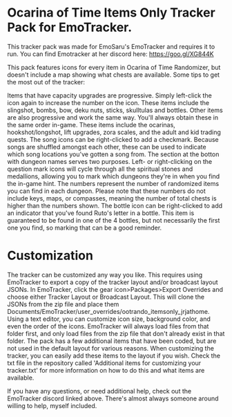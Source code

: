 # Ocarina of Time Items Only Tracker Pack for EmoTracker.

This tracker pack was made for EmoSaru's EmoTracker and requires it to run. You can find Emotracker at her discord here:  https://goo.gl/XG844K

This pack features icons for every item in Ocarina of Time Randomizer, but doesn't include a map showing what chests are available. Some tips to get the most out of the tracker:

  Items that have capacity upgrades are progressive. Simply left-click the icon again to increase the number on the icon. These items include the slingshot, bombs, bow, deku nuts, sticks, skulltulas and bottles.
  Other items are also progressive and work the same way. You'll always obtain these in the same order in-game. These items include the ocarinas, hookshot/longshot, lift upgrades, zora scales, and the adult and kid trading quests.
    The song icons can be right-clicked to add a checkmark. Because songs are shuffled amongst each other, these can be used to indicate which song locations you've gotten a song from.
    The section at the botton with dungeon names serves two purposes. Left- or right-clicking on the question mark icons will cycle through all the spiritual stones and medallions, allowing you to mark which dungeons they're in when you find the in-game hint. The numbers represent the number of randomized items you can find in each dungeon. Please note that these numbers do not include keys, maps, or compasses, meaning the number of total chests is higher than the numbers shown.
    The bottle icon can be right-clicked to add an indicator that you've found Ruto's letter in a bottle. This item is guaranteed to be found in one of the 4 bottles, but not necessarily the first one you find, so marking that can be a good reminder.
		
# Customization
		
   The tracker can be customized any way you like. This requires using EmoTracker to export a copy of the tracker layout and/or broadcast layout JSONs. In EmoTracker, click the gear icon>Packages>Export Overrides and choose either Tracker Layout or Broadcast Layout. This will clone the JSONs from the zip file and place them Documents/EmoTracker/user_overrides/ootrando_itemsonly_jrjathome. Using a text editor, you can customize icon size, background color, and even the order of the icons. EmoTracker will always load files from that folder first, and only load files from the zip file that don't already exist in that folder.
    The pack has a few additional items that have been coded, but are not used in the default layout for various reasons. When customizing the tracker, you can easily add these items to the layout if you wish. Check the txt file in the repository called 'Additional items for customizing your tracker.txt' for more information on how to do this and what items are available.
 
 If you have any questions, or need additional help, check out the EmoTracker discord linked above. There's almost always someone around willing to help, myself included.
